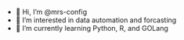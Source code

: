 - 👋 Hi, I’m @mrs-config
- 👀 I’m interested in data automation and forcasting
- 🌱 I’m currently learning Python, R, and GOLang

<!---
mrs-config/mrs-config is a ✨ special ✨ repository because its `README.md` (this file) appears on your GitHub profile.
You can click the Preview link to take a look at your changes.
--->
